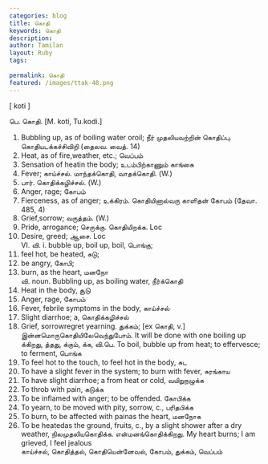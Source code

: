 ```yaml
---
categories: blog
title: கொதி
keywords: கொதி
description: 
author: Tamilan
layout: Ruby
tags: 
 
permalink: கொதி
featured: /images/ttak-48.png
---
```

  
[ koti ]  
  
பெ. கொதி. [M. koti, Tu.kodi.]  
1. Bubbling up, as of boiling water oroil; நீர் முதலியவற்றின் கொதிப்பு. கொதியடக்கச்சிவிறி (தைலவ. வைத். 14)  
2. Heat, as of fire,weather, etc.; வெப்பம்  
3. Sensation of heatin the body; உடம்பிற்காணும் காங்கை  
4. Fever; காய்ச்சல். மாந்தக்கொதி, வாதக்கொதி. (W.)  
5. பார். கொதிக்கழிச்சல். (W.)  
6. Anger, rage; கோபம்  
7. Fierceness, as of anger; உக்கிரம். கொதியினால்வரு காளிதன் கோபம் (தேவா. 485, 4)  
8. Grief,sorrow; வருத்தம். (W.)  
9. Pride, arrogance; செருக்கு. கொதியிறக்க. Loc  
10. Desire, greed; ஆசை. Loc  
VI. வி. i. bubble up, boil up, boil, பொங்கு;  
2. feel hot, be heated, சுடு;  
3. be angry, கோபி;  
4. burn, as the heart, மனநோ  
வி. noun. Bubbling up, as boiling water, நீர்க்கொதி  
2. Heat in the body, சூடு  
3. Anger, rage, கோபம்  
4. Fever, febrile symptoms in the body, காய்ச்சல்  
5. Slight diarrhoe; a, கொதிக்கழிச்சல்  
6. Grief, sorrowregret yearning. துக்கம்; [ex கொதி, v.]  
இன்னமொருகொதியிலேவெந்துபோம். It will be done with one boiling up  
க்கிறது, த்தது, க்கும், க்க, வி.பெ. To boil, bubble up from heat; to effervesce; to ferment, பொங்க  
2. To feel hot to the touch, to feel hot in the body, சுட  
3. To have a slight fever in the system; to burn with fever, சுரங்காய  
4. To have slight diarrhoe; a from heat or cold, வயிறுநழுக்க  
5. To throb with pain, கடுக்க  
6. To be inflamed with anger; to be offended. கோபிக்க  
7. To yearn, to be moved with pity, sorrow, c., பரிதபிக்க  
8. To burn, to be affected with painas the heart, மனநோக  
9. To be heatedas the ground, fruits, c., by a slight shower after a dry weather, நிலமுதலியகொதிக்க. என்மனங்கொதிக்கிறது. My heart burns; I am grieved, I feel jealous  
காய்ச்சல், கொதித்தல், கொதியென்னேவல், கோபம், துக்கம், வெப்பம்